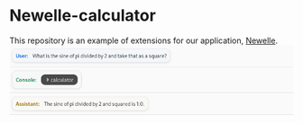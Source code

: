 # Newelle-calculator
This repository is an example of extensions for our application, [Newelle](https://flathub.org/apps/io.github.qwersyk.Newelle).
![screenshot](https://raw.githubusercontent.com/qwersyk/Newelle-calculator/main/Screenshot.png)
